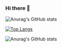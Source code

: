 ### Hi there 👋

<!--
**gmillio/gmillio** is a ✨ _special_ ✨ repository because its `README.md` (this file) appears on your GitHub profile.

Here are some ideas to get you started:

- 🔭 I’m currently working on ...
- 🌱 I’m currently learning ...
- 👯 I’m looking to collaborate on ...
- 🤔 I’m looking for help with ...
- 💬 Ask me about ...
- 📫 How to reach me: ...
- 😄 Pronouns: ...
- ⚡ Fun fact: ...
-->


![Anurag's GitHub stats](https://github-readme-stats.vercel.app/api?username=gmillio&show_icons=true&bg_color=00000000)


[![Top Langs](https://github-readme-stats.vercel.app/api/top-langs/?username=gmillio&langs_count=8&bg_color=00000000)](https://github.com/gmillio/github-readme-stats)


![Anurag's GitHub stats](https://github-readme-stats.vercel.app/api?username=gmillio&show_icons=true&bg_color=DEG,fe5b13,ff5ad8)

